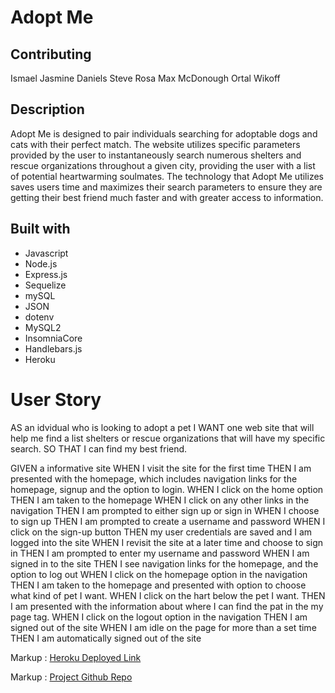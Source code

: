 # Adopt Me

## Contributing
Ismael
Jasmine Daniels
Steve Rosa
Max McDonough
Ortal Wikoff
 
## Description
Adopt Me is designed to pair individuals searching for adoptable dogs and cats with their perfect match. The website utilizes specific parameters provided by the user to instantaneously search numerous shelters and rescue organizations throughout a given city, providing the user with a list of potential heartwarming soulmates. The technology that Adopt Me utilizes saves users time and maximizes their search parameters to ensure they are getting their best friend much faster and with greater access to information.

## Built with
* Javascript
* Node.js
* Express.js
* Sequelize
* mySQL
* JSON
* dotenv
* MySQL2
* InsomniaCore
* Handlebars.js
* Heroku
 
# User Story

AS an idvidual who is looking to adopt a pet
I WANT one web site that will help me find a list shelters or rescue organizations that will have my specific search. 
SO THAT I can find my best friend. 

GIVEN a informative site
WHEN I visit the site for the first time
THEN I am presented with the homepage, which includes navigation links for the homepage, signup and the option to login. 
WHEN I click on the home option
THEN I am taken to the homepage
WHEN I click on any other links in the navigation
THEN I am prompted to either sign up or sign in
WHEN I choose to sign up
THEN I am prompted to create a username and password
WHEN I click on the sign-up button
THEN my user credentials are saved and I am logged into the site
WHEN I revisit the site at a later time and choose to sign in
THEN I am prompted to enter my username and password
WHEN I am signed in to the site
THEN I see navigation links for the homepage, and the option to log out
WHEN I click on the homepage option in the navigation
THEN I am taken to the homepage and presented with option to choose what kind of pet I want. 
WHEN I click on the hart below the pet I want. 
THEN I am presented with the information about where I can find the pat in the my page tag. 
WHEN I click on the logout option in the navigation
THEN I am signed out of the site
WHEN I am idle on the page for more than a set time
THEN I am automatically signed out of the site


Markup :  [Heroku Deployed Link](https://adoptme5.herokuapp.com/ "Heroku Deployed Link")

Markup :  [Project Github Repo](https://github.com/JasmineDaniels/AdoptMe/ "Project Github Repo")


    
